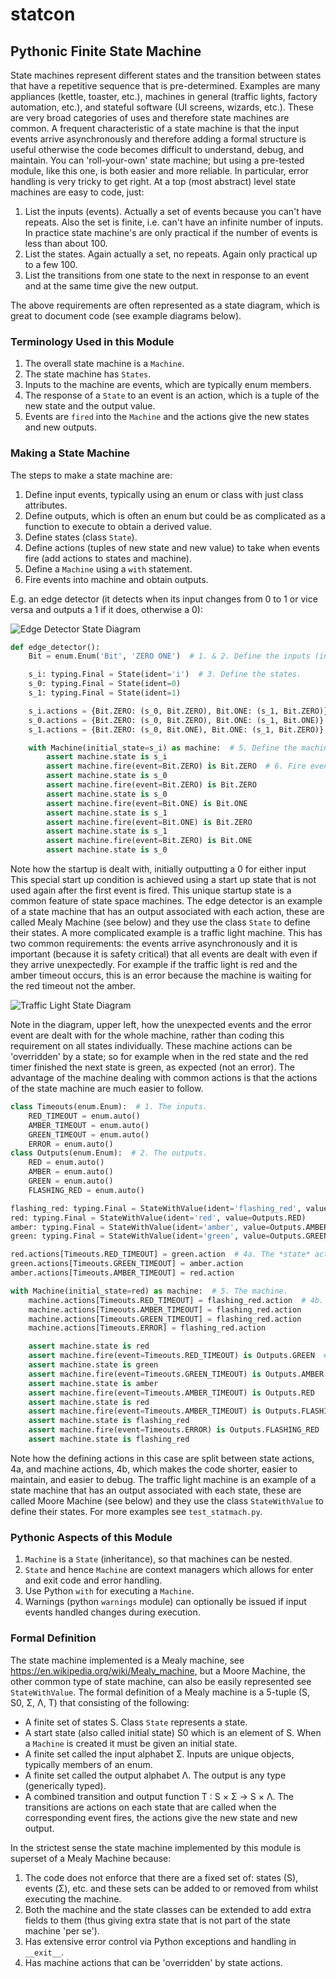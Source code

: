# statcon

## Pythonic Finite State Machine

State machines represent different states and the transition between states that have a repetitive sequence
that is pre-determined.
Examples are many appliances (kettle, toaster, etc.),
machines in general (traffic lights, factory automation, etc.), and
stateful software (UI screens, wizards, etc.).
These are very broad categories of uses and therefore state machines are common.
A frequent characteristic of a state machine is that the input events arrive asynchronously and therefore adding
a formal structure is useful otherwise the code becomes difficult to understand, debug, and maintain.
You can 'roll-your-own' state machine; but using a pre-tested module, like this one,
is both easier and more reliable.
In particular, error handling is very tricky to get right.
At a top (most abstract) level state machines are easy to code, just:

  1. List the inputs (events).
     Actually a set of events because you can't have repeats.
     Also the set is finite, i.e. can't have an infinite number of inputs.
     In practice state machine's are only practical if the number of events is less than about 100.
  2. List the states.
     Again actually a set, no repeats.
     Again only practical up to a few 100.
  3. List the transitions from one state to the next in response to an event and at the same time give the new output.
  
The above requirements are often represented as a state diagram, which is great to document code (see example diagrams below).

### Terminology Used in this Module

  1. The overall state machine is a ``Machine``.
  2. The state machine has ``States``.
  3. Inputs to the machine are events, which are typically enum members.
  4. The response of a ``State`` to an event is an action, which is a tuple of the new state and the output value.
  5. Events are ``fired`` into the ``Machine`` and the actions give the new states and new outputs.

### Making a State Machine

The steps to make a state machine are:

  1. Define input events, typically using an enum or class with just class attributes.
  2. Define outputs,
     which is often an enum but could be as complicated as a function to execute to obtain a derived value.
  3. Define states (class ``State``).
  4. Define actions (tuples of new state and new value)
     to take when events fire (add actions to states and machine).
  5. Define a ``Machine`` using a ``with`` statement.
  6. Fire events into machine and obtain outputs.
  
E.g. an edge detector
(it detects when its input changes from 0 to 1 or vice versa and outputs a 1 if it does, otherwise a 0):

![Edge Detector State Diagram](media/EdgeDetectorStateDiagram.png)
    
```python
def edge_detector():
    Bit = enum.Enum('Bit', 'ZERO ONE')  # 1. & 2. Define the inputs (in this case also the outputs).

    s_i: typing.Final = State(ident='i')  # 3. Define the states.
    s_0: typing.Final = State(ident=0)
    s_1: typing.Final = State(ident=1)

    s_i.actions = {Bit.ZERO: (s_0, Bit.ZERO), Bit.ONE: (s_1, Bit.ZERO)}  # 4. Define the actions.
    s_0.actions = {Bit.ZERO: (s_0, Bit.ZERO), Bit.ONE: (s_1, Bit.ONE)}
    s_1.actions = {Bit.ZERO: (s_0, Bit.ONE), Bit.ONE: (s_1, Bit.ZERO)}

    with Machine(initial_state=s_i) as machine:  # 5. Define the machine.
        assert machine.state is s_i
        assert machine.fire(event=Bit.ZERO) is Bit.ZERO  # 6. Fire events and obtain outputs.
        assert machine.state is s_0
        assert machine.fire(event=Bit.ZERO) is Bit.ZERO
        assert machine.state is s_0
        assert machine.fire(event=Bit.ONE) is Bit.ONE
        assert machine.state is s_1
        assert machine.fire(event=Bit.ONE) is Bit.ZERO
        assert machine.state is s_1
        assert machine.fire(event=Bit.ZERO) is Bit.ONE
        assert machine.state is s_0
```

Note how the startup is dealt with, initially outputting a 0 for either input
This special start up condition is achieved using a
start up state that is not used again after the first event is fired.
This unique startup state is a common feature of state space machines.
The edge detector is an example of a state machine that has an output associated with each action,
these are called Mealy Machine (see below) and they use the class ``State`` to define their states.
A more complicated example is a traffic light machine.
This has two common requirements: the events arrive asynchronously and it is important (because it is safety critical)
that all events are dealt with even if they arrive unexpectedly.
For example if the traffic light is red and the amber timeout occurs, this is an error because the machine is waiting
for the red timeout not the amber.

![Traffic Light State Diagram](media/TrafficLightStateDiagram.png)
    
Note in the diagram, upper left, how the unexpected events and the error event are dealt with for the whole machine,
rather than coding this requirement on all states individually.
These machine actions can be 'overridden' by a state; so for example when in the red state and
the red timer finished the next state is green, as expected (not an error).
The advantage of the machine dealing with common actions is that the actions of the state machine are much
easier to follow.

```python
class Timeouts(enum.Enum):  # 1. The inputs.
    RED_TIMEOUT = enum.auto()
    AMBER_TIMEOUT = enum.auto()
    GREEN_TIMEOUT = enum.auto()
    ERROR = enum.auto()
class Outputs(enum.Enum):  # 2. The outputs.
    RED = enum.auto()
    AMBER = enum.auto()
    GREEN = enum.auto()
    FLASHING_RED = enum.auto()

flashing_red: typing.Final = StateWithValue(ident='flashing_red', value=Outputs.FLASHING_RED)  # 3. The states.
red: typing.Final = StateWithValue(ident='red', value=Outputs.RED)
amber: typing.Final = StateWithValue(ident='amber', value=Outputs.AMBER)
green: typing.Final = StateWithValue(ident='green', value=Outputs.GREEN)

red.actions[Timeouts.RED_TIMEOUT] = green.action  # 4a. The *state* actions.
green.actions[Timeouts.GREEN_TIMEOUT] = amber.action
amber.actions[Timeouts.AMBER_TIMEOUT] = red.action

with Machine(initial_state=red) as machine:  # 5. The machine.
    machine.actions[Timeouts.RED_TIMEOUT] = flashing_red.action  # 4b. The *machine* actions.
    machine.actions[Timeouts.AMBER_TIMEOUT] = flashing_red.action
    machine.actions[Timeouts.GREEN_TIMEOUT] = flashing_red.action
    machine.actions[Timeouts.ERROR] = flashing_red.action

    assert machine.state is red
    assert machine.fire(event=Timeouts.RED_TIMEOUT) is Outputs.GREEN  # 6. Fire events and obtain outputs.
    assert machine.state is green
    assert machine.fire(event=Timeouts.GREEN_TIMEOUT) is Outputs.AMBER
    assert machine.state is amber
    assert machine.fire(event=Timeouts.AMBER_TIMEOUT) is Outputs.RED
    assert machine.state is red
    assert machine.fire(event=Timeouts.AMBER_TIMEOUT) is Outputs.FLASHING_RED
    assert machine.state is flashing_red
    assert machine.fire(event=Timeouts.ERROR) is Outputs.FLASHING_RED
    assert machine.state is flashing_red
```

Note how the defining actions in this case are split between state actions, 4a, and machine actions, 4b,
which makes the code shorter, easier to maintain, and easier to debug.
The traffic light machine is an example of a state machine that has an output associated with each state,
these are called Moore Machine (see below) and they use the class ``StateWithValue`` to define their states.
For more examples see ``test_statmach.py``.

### Pythonic Aspects of this Module

  1. ``Machine`` is a ``State`` (inheritance), so that machines can be nested.
  2. ``State`` and hence ``Machine`` are context managers which allows for enter and exit code and error handling.
  3. Use Python ``with`` for executing a ``Machine``.
  4. Warnings (python ``warnings`` module) can optionally be issued if input events handled changes during execution.

### Formal Definition

The state machine implemented is a Mealy machine, see https://en.wikipedia.org/wiki/Mealy_machine,
but a Moore Machine, the other common type of state machine, can also be easily represented see ``StateWithValue``.
The formal definition of a Mealy machine is a 5-tuple (S, S0, Σ, Λ, T) that consisting of the following:

  * A finite set of states S.
    Class ``State`` represents a state.
  * A start state (also called initial state) S0 which is an element of S.
    When a ``Machine`` is created it must be given an initial state.
  * A finite set called the input alphabet Σ.
    Inputs are unique objects, typically members of an enum.
  * A finite set called the output alphabet Λ.
    The output is any type (generically typed).
  * A combined transition and output function T : S × Σ → S × Λ.
    The transitions are actions on each state that are called when the corresponding event fires,
    the actions give the new state and new output.

In the strictest sense the state machine implemented by this module is superset of a Mealy Machine because:

  1. The code does not enforce that there are a fixed set of: states (S), events (Σ), etc. and these sets can be
     added to or removed from whilst executing the machine.
  2. Both the machine and the state classes can be extended to add extra fields to them
     (thus giving extra state that is not part of the state machine 'per se').
  3. Has extensive error control via Python exceptions and handling in ``__exit__``.
  4. Has machine actions that can be 'overridden' by state actions.

